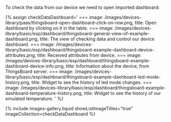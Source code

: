 
To check the data from our device we need to open imported dashboard:  

{% assign checkDataDashboard='
    ===
        image: /images/devices-library/paas/thingsboard-open-dashboard-click-on-row.png,
        title: Open dashboard by clicking on it in the table.
    ===
        image: /images/devices-library/basic/esp/dashboard/thingsboard-general-view-of-example-dashboard.png,
        title: The view of checking data and control our device dashboard.
    ===
        image: /images/devices-library/basic/esp/dashboard/thingsboard-example-dashboard-device-attributes.png,
        title: Received attributes from device.
    ===
        image: /images/devices-library/basic/esp/dashboard/thingsboard-example-dashboard-device-info.png,
        title: Information about the device, from ThingsBoard server.
    ===
        image: /images/devices-library/basic/esp/dashboard/thingsboard-example-dashboard-led-mode-history.png,
        title: Widget to see the history of led mode changes.
    ===
        image: /images/devices-library/basic/esp/dashboard/thingsboard-example-dashboard-temperature-history.png,
        title: Widget to see the history of our emulated temperature.
'
%}

{% include images-gallery.liquid showListImageTitles="true" imageCollection=checkDataDashboard %}
